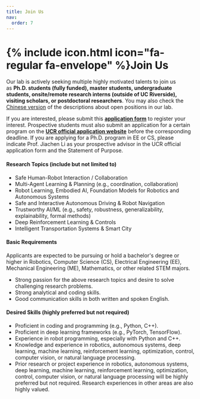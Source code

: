 ```yaml
---
title: Join Us
nav:
  order: 7
---
```


# {% include icon.html icon="fa-regular fa-envelope" %}Join Us

Our lab is actively seeking multiple highly motivated talents to join us as **Ph.D. students (fully funded), master students, undergraduate students, onsite/remote research interns (outside of UC Riverside), visiting scholars, or postdoctoral researchers**. You may also check the [Chinese version](https://www.1point3acres.com/bbs/thread-1090005-1-1.html) of the descriptions about open positions in our lab. <br>

If you are interested, please submit this **[application form](https://docs.google.com/forms/d/1LLewwdhoxXcOv1B8j1KszhDWmdqoBc5QV5xTahVJieg/viewform)** to register your interest. Prospective students must also submit an application for a certain program on the **[UCR official application website](https://www.ucr.edu/apply)** before the corresponding deadline. If you are applying for a Ph.D. program in EE or CS, please indicate Prof. Jiachen Li as your prospective advisor in the UCR official application form and the Statement of Purpose.

#### Research Topics (include but not limited to)

-	Safe Human-Robot Interaction / Collaboration
-	Multi-Agent Learning & Planning (e.g., coordination, collaboration)
-	Robot Learning, Embodied AI, Foundation Models for Robotics and Autonomous Systems
-	Safe and Interactive Autonomous Driving & Robot Navigation
-	Trustworthy AI/ML (e.g., safety, robustness, generalizability, explainability, formal methods)
-	Deep Reinforcement Learning & Controls
-	Intelligent Transportation Systems & Smart City


#### Basic Requirements
Applicants are expected to be pursuing or hold a bachelor's degree or higher in Robotics, Computer Science (CS), Electrical Engineering (EE), Mechanical Engineering (ME), Mathematics, or other related STEM majors. 

-	Strong passion for the above research topics and desire to solve challenging research problems.
-	Strong analytical and coding skills.
-	Good communication skills in both written and spoken English.


#### Desired Skills (highly preferred but not required)
-	Proficient in coding and programming (e.g., Python, C++).
-	Proficient in deep learning frameworks (e.g., PyTorch, TensorFlow).
-	Experience in robot programming, especially with Python and C++.
-	Knowledge and experience in robotics, autonomous systems, deep learning, machine learning, reinforcement learning, optimization, control, computer vision, or natural language processing.
-	Prior research or project experience in robotics, autonomous systems, deep learning, machine learning, reinforcement learning, optimization, control, computer vision, or natural language processing will be highly preferred but not required. Research experiences in other areas are also highly valued. 
